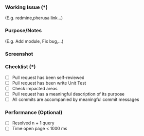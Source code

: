 ### Working Issue (*)
(E.g. redmine,pherusa link...)

### Purpose/Notes
(E.g. Add module, Fix bug,...)

### Screenshot

### Checklist (*)
- [ ] Pull request has been self-reviewed
- [ ] Pull request has been write Unit Test
- [ ] Check impacted areas
- [ ] Pull request has a meaningful description of its purpose
- [ ] All commits are accompanied by meaningful commit messages

### Performance  (Optional)
- [ ] Resolved n + 1 query
- [ ] Time open page < 1000 ms
